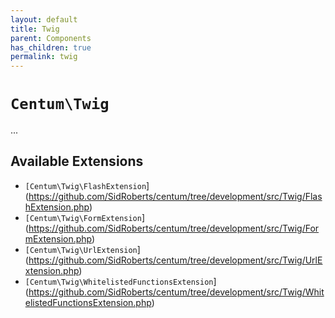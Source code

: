 ```yaml
---
layout: default
title: Twig
parent: Components
has_children: true
permalink: twig
---
```




# `Centum\Twig`

...

## Available Extensions

- `[Centum\Twig\FlashExtension`](https://github.com/SidRoberts/centum/tree/development/src/Twig/FlashExtension.php)
- `[Centum\Twig\FormExtension`](https://github.com/SidRoberts/centum/tree/development/src/Twig/FormExtension.php)
- `[Centum\Twig\UrlExtension`](https://github.com/SidRoberts/centum/tree/development/src/Twig/UrlExtension.php)
- `[Centum\Twig\WhitelistedFunctionsExtension`](https://github.com/SidRoberts/centum/tree/development/src/Twig/WhitelistedFunctionsExtension.php)
